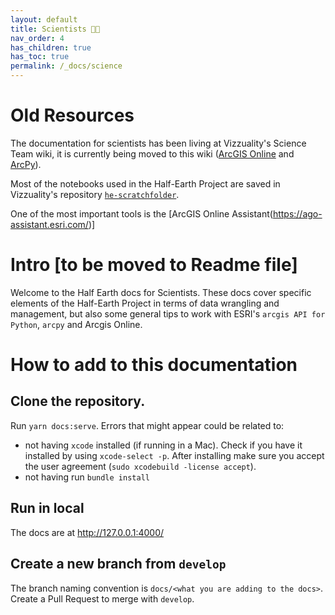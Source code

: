 ```yaml
---
layout: default
title: Scientists 🧑‍🔬
nav_order: 4
has_children: true
has_toc: true
permalink: /_docs/science
---
```

# Old Resources
The documentation for scientists has been living at Vizzuality's Science Team wiki, it is currently being moved to this wiki ([ArcGIS Online](https://github.com/Vizzuality/sci-team-wiki/wiki/ESRI---ArcGIS-Online) and [ArcPy](https://github.com/Vizzuality/sci-team-wiki/wiki/ESRI-Arcpy)). 

Most of the notebooks used in the Half-Earth Project are saved in Vizzuality's repository [`he-scratchfolder`](https://github.com/Vizzuality/he-scratchfolder). 

One of the most important tools is the [ArcGIS Online Assistant(https://ago-assistant.esri.com/)]
# Intro [to be moved to Readme file]
Welcome to the Half Earth docs for Scientists. These docs cover specific elements of the Half-Earth Project in terms of data wrangling and management, but also some general tips to work with ESRI's `arcgis API for Python`, `arcpy` and Arcgis Online. 
# How to add to this documentation
## Clone the repository. 
Run `yarn docs:serve`. Errors that might appear could be related to: 
- not having `xcode` installed (if running in a Mac). Check if you have it installed by using `xcode-select -p`. After installing make sure you accept the user agreement (`sudo xcodebuild -license accept`). 
- not having run `bundle install`

## Run in local
The docs are at http://127.0.0.1:4000/

## Create a new branch from `develop`
The branch naming convention is `docs/<what you are adding to the docs>`. Create a Pull Request to merge with `develop`. 

